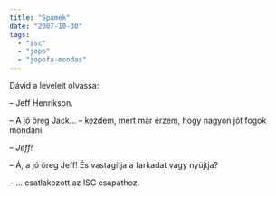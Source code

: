```yaml
---
title: "Spamek"
date: "2007-10-30"
tags: 
  - "isc"
  - "jopo"
  - "jopofa-mondas"
---
```


Dávid a leveleit olvassa:

– Jeff Henrikson.

– A jó öreg Jack… – kezdem, mert már érzem, hogy nagyon jót fogok mondani.

– _Jeff!_

– Á, a jó öreg Jeff! És vastagítja a farkadat vagy nyújtja?

– … csatlakozott az ISC csapathoz.
